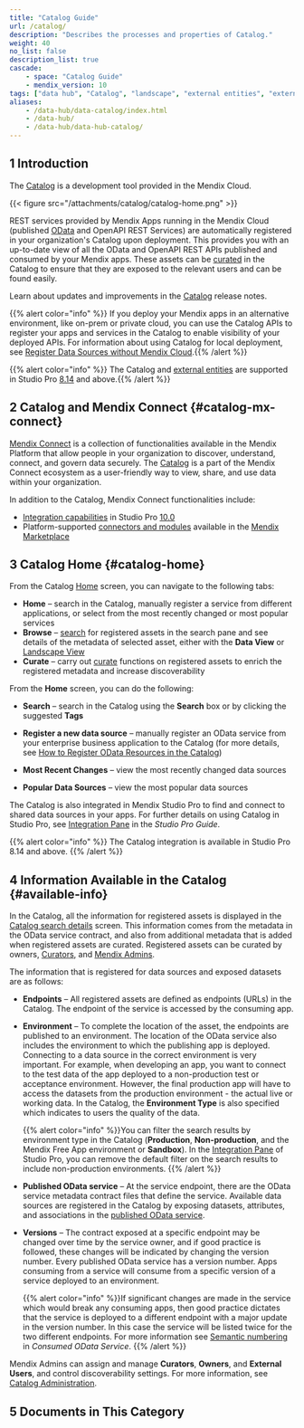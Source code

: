 ```yaml
---
title: "Catalog Guide"
url: /catalog/
description: "Describes the processes and properties of Catalog."
weight: 40
no_list: false
description_list: true
cascade:
    - space: "Catalog Guide"
    - mendix_version: 10
tags: ["data hub", "Catalog", "landscape", "external entities", "external users"]
aliases:
    - /data-hub/data-catalog/index.html
    - /data-hub/
    - /data-hub/data-hub-catalog/
---
```


## 1 Introduction

The [Catalog](https://catalog.mendix.com) is a development tool provided in the Mendix Cloud. 

{{< figure src="/attachments/catalog/catalog-home.png" >}}

REST services provided by Mendix Apps running in the Mendix Cloud (published [OData](/refguide/published-odata-services/) and OpenAPI REST Services) are automatically registered in your organization's Catalog upon deployment. This provides you with an up-to-date view of all the OData and OpenAPI REST APIs published and consumed by your Mendix apps. These assets can be [curated](/catalog/manage/curate/) in the Catalog to ensure that they are exposed to the relevant users and can be found easily. 

Learn about updates and improvements in the [Catalog](/releasenotes/data-hub/) release notes.

{{% alert color="info" %}}
If you deploy your Mendix apps in an alternative environment, like on-prem or private cloud, you can use the Catalog APIs to register your apps and services in the Catalog to enable visibility of your deployed APIs. For information about using Catalog for local deployment, see [Register Data Sources without Mendix Cloud](/catalog/data-sources-without-mendix-cloud/).{{% /alert %}}

{{% alert color="info" %}}
The Catalog and [external entities](/refguide/external-entities/) are supported in Studio Pro [8.14](/releasenotes/studio-pro/8.14/) and above.{{% /alert %}}

## 2 Catalog and Mendix Connect {#catalog-mx-connect}

[Mendix Connect](https://www.mendix.com/data-hub/) is a collection of functionalities available in the Mendix Platform that allow people in your organization to discover, understand, connect, and govern data securely. The [Catalog](/catalog/) is a part of the Mendix Connect ecosystem as a user-friendly way to view, share, and use data within your organization. 

In addition to the Catalog, Mendix Connect functionalities include:

* [Integration capabilities](/refguide/integration/#integration-mx-connect) in Studio Pro [10.0](/releasenotes/studio-pro/10.0/)
* Platform-supported [connectors and modules](/appstore/#marketplace-mx-connect) available in the [Mendix Marketplace](/appstore/)

## 3 Catalog Home {#catalog-home}

From the Catalog [Home](https://catalog.mendix.com) screen, you can navigate to the following tabs:

* **Home** – search in the Catalog, manually register a service from different applications, or select from the most recently changed or most popular services
* **Browse** – [search](/catalog/search/) for registered assets in the search pane and see details of the metadata of selected asset, either with the **Data View** or [Landscape View](/catalog/manage/landscape/)
* **Curate** – carry out [curate](/catalog/manage/curate/) functions on registered assets to enrich the registered metadata and increase discoverability

From the **Home** screen, you can do the following:

* **Search** – search in the Catalog using the **Search** box or by clicking the suggested **Tags**
* **Register a new data source** – manually register an OData service from your enterprise business application to the Catalog (for more details, see [How to Register OData Resources in the Catalog](/catalog/register/register-data/))

* **Most Recent Changes** – view the most recently changed data sources
* **Popular Data Sources** – view the most popular data sources

The Catalog is also integrated in Mendix Studio Pro to find and connect to shared data sources in your apps. For further details on using Catalog in Studio Pro, see [Integration Pane](/refguide/integration-pane/) in the *Studio Pro Guide*.

{{% alert color="info" %}}
The Catalog integration is available in Studio Pro 8.14 and above. {{% /alert %}}

## 4 Information Available in the Catalog {#available-info}

In the Catalog, all the information for registered assets is displayed in the [Catalog search details](/catalog/manage/search/#search-details) screen. This information comes from the metadata in the OData service contract, and also from additional metadata that is added when registered assets are curated. Registered assets can be curated by owners, [Curators](/catalog/manage/user-roles/#curator), and [Mendix Admins](/catalog/manage/user-roles/#admin).

The information that is registered for data sources and exposed datasets are as follows:

* **Endpoints** – All registered assets are defined as endpoints (URLs) in the Catalog. The endpoint of the service is accessed by the consuming app.
* **Environment** – To complete the location of the asset, the endpoints are published to an environment. The location of the OData service also includes the environment to which the publishing app is deployed. Connecting to a data source in the correct environment is very important. For example, when developing an app, you want to connect to the test data of the app deployed to a non-production test or acceptance environment. However, the final production app will have to access the datasets from the production environment - the actual live or working data. In the Catalog, the **Environment Type** is also specified which indicates to users the quality of the data.

    {{% alert color="info" %}}You can filter the search results by environment type in the Catalog (**Production**, **Non-production**, and the Mendix Free App environment or **Sandbox**). In the [Integration Pane](/refguide/integration-pane/) of Studio Pro, you can remove the default filter on the search results to include non-production environments. {{% /alert %}}

* **Published OData service** – At the service endpoint, there are the OData service metadata contract files that define the service. Available data sources are registered in the Catalog by exposing  datasets, attributes, and associations in the [published OData service](/refguide/published-odata-services/). 
* **Versions** – The contract exposed at a specific endpoint may be changed over time by the service owner, and if good practice is followed, these changes will be indicated by changing the version number. Every published OData service has a version number. Apps consuming from a service will consume from a specific version of a service deployed to an environment.

    {{% alert color="info" %}}If significant changes are made in the service which would break any consuming apps, then good practice dictates that the service is deployed to a different endpoint with a major update in the version number. In this case the service will be listed twice for the two different endpoints. For more information see [Semantic numbering](/refguide/consumed-odata-service/#semantic) in *Consumed OData Service*. {{% /alert %}}

Mendix Admins can assign and manage **Curators**, **Owners**, and **External Users**, and control discoverability settings. For more information, see [Catalog Administration](/developerportal/control-center/catalog-admin/).

## 5 Documents in This Category

